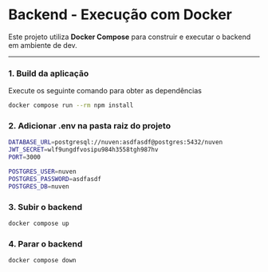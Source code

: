 # Backend - Execução com Docker

Este projeto utiliza **Docker Compose** para construir e executar o backend em ambiente de dev.

---

### 1. Build da aplicação

Execute os seguinte comando para obter as dependências

```bash
docker compose run --rm npm install
```
### 2. Adicionar .env na pasta raiz do projeto

```bash
DATABASE_URL=postgresql://nuven:asdfasdf@postgres:5432/nuven
JWT_SECRET=wlf9ungdfvosipu984h3558tgh987hv
PORT=3000

POSTGRES_USER=nuven
POSTGRES_PASSWORD=asdfasdf
POSTGRES_DB=nuven
```

### 3. Subir o backend
```bash
docker compose up
```
### 4. Parar o backend
```bash
docker compose down
```
